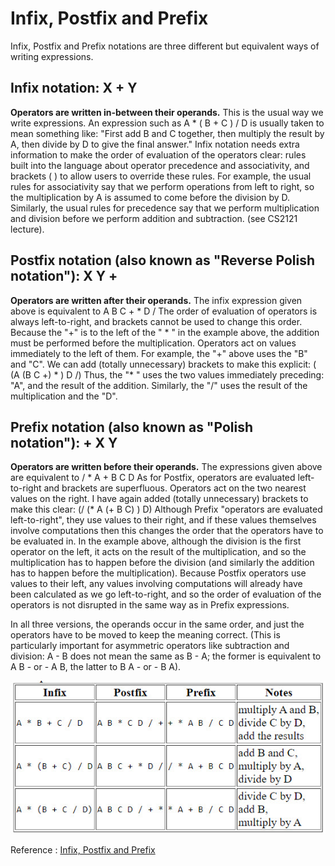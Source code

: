 # Infix, Postfix and Prefix
Infix, Postfix and Prefix notations are three different but equivalent ways of writing expressions.

## Infix notation: X + Y
**Operators are written in-between their operands.** This is the usual way we write expressions. An expression such as A * ( B + C ) / D is usually taken to mean something like: "First add B and C together, then multiply the result by A, then divide by D to give the final answer."
Infix notation needs extra information to make the order of evaluation of the operators clear: rules built into the language about operator precedence and associativity, and brackets ( ) to allow users to override these rules. For example, the usual rules for associativity say that we perform operations from left to right, so the multiplication by A is assumed to come before the division by D. Similarly, the usual rules for precedence say that we perform multiplication and division before we perform addition and subtraction. (see CS2121 lecture).

## Postfix notation (also known as "Reverse Polish notation"): X Y +
**Operators are written after their operands.** The infix expression given above is equivalent to A B C + * D /
The order of evaluation of operators is always left-to-right, and brackets cannot be used to change this order. Because the "+" is to the left of the " * " in the example above, the addition must be performed before the multiplication.
Operators act on values immediately to the left of them. For example, the "+" above uses the "B" and "C". We can add (totally unnecessary) brackets to make this explicit:
( (A (B C +) * ) D /)
Thus, the "* " uses the two values immediately preceding: "A", and the result of the addition. Similarly, the "/" uses the result of the multiplication and the "D".

## Prefix notation (also known as "Polish notation"): + X Y
**Operators are written before their operands.** The expressions given above are equivalent to / * A + B C D
As for Postfix, operators are evaluated left-to-right and brackets are superfluous. Operators act on the two nearest values on the right. I have again added (totally unnecessary) brackets to make this clear:
(/ (* A (+ B C) ) D)
Although Prefix "operators are evaluated left-to-right", they use values to their right, and if these values themselves involve computations then this changes the order that the operators have to be evaluated in. In the example above, although the division is the first operator on the left, it acts on the result of the multiplication, and so the multiplication has to happen before the division (and similarly the addition has to happen before the multiplication).
Because Postfix operators use values to their left, any values involving computations will already have been calculated as we go left-to-right, and so the order of evaluation of the operators is not disrupted in the same way as in Prefix expressions.

In all three versions, the operands occur in the same order, and just the operators have to be moved to keep the meaning correct. (This is particularly important for asymmetric operators like subtraction and division: A - B does not mean the same as B - A; the former is equivalent to A B - or - A B, the latter to B A - or - B A).

![](1.jpg)

Reference : [Infix, Postfix and Prefix](http://www.cs.man.ac.uk/~pjj/cs212/fix.html)
